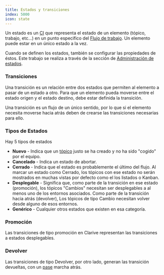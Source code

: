 ```yaml
---
title: Estados y transiciones
index: 5000
icon: state
---
```


Un estado es un [CI](concepts/ci) que representa el estado de un elemento (tópico, trabajo, etc...) en un punto especifico del [Flujo de trabajo](concepts/workflow). Un elemento puede estar en un único estado a la vez.

Cuando se definen los estados, también se configurar las propiedades de éstos. Este trabajo se realiza a través de la sección de [Administración de estados](admin/status).

### Transiciones

Una transición es un relación entre dos estados que permiten al elemento a pasar de un estado a otro. Para que un elemento pueda moverse entre el estado origen y el estado destino, debe estar definida la transición.

Una transición es un flujo de un único sentido, por lo que si el elemento necesita moverse hacia atrás deben de crearse las transiciones necesarias para ello.

### Tipos de Estados

Hay 5 tipos de estados

- **Nuevo** - Indica que un [tópico](concepts/topic) justo se ha creado y no ha sido "cogido" por el equipo.
- **Cancelado** - Indica un estado de abortar.
- **Cerrado** - Indica que el estado es probablemente el último del flujo. Al marcar un estado como Cerrado, los tópicos con ese estado no serán mostrados en muchas vistas por defecto como el los listados o Kanban.
- **Desplegable** - Significa que, como parte de la transición en ese estado (promoción), los tópicos "Cambios" necesitan ser desplegables a al menos uno de los entornos asociados. Como parte de la transición hacia atrás (devolver), Los tópicos de tipo Cambio necesitan volver desde alguno de esos entornos.
- **Genérico** - Cualquier otros estados que existen en esa categoría.

### Promoción

Las transiciones de tipo promoción en Clarive representan las transiciones a estados desplegables.

### Devolver

Las transiciones de tipo Devolver, por otro lado, generan las transición devueltas, con un [pase](concepts/job) marcha atrás.
